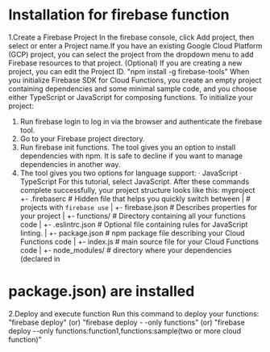 # Installation for firebase function


1.Create a Firebase Project
In the firebase console, click Add project, then select or enter a Project name.If you have an existing Google Cloud Platform (GCP) project, you can select the project from the dropdown menu to add Firebase resources to that project.
(Optional) If you are creating a new project, you can edit the Project ID.
"npm install -g firebase-tools"
When you initialize Firebase SDK for Cloud Functions, you create an empty project containing dependencies and some minimal sample code, and you choose either TypeScript or JavaScript for composing functions.
To initialize your project:
1. Run firebase login to log in via the browser and authenticate the firebase tool.
2. Go to your Firebase project directory.
3. Run firebase init functions. The tool gives you an option to install dependencies with npm. It is safe to decline if you want to manage dependencies in another way.
4. The tool gives you two options for language support:
· JavaScript
· TypeScript
For this tutorial, select JavaScript.
After these commands complete successfully, your project structure looks like this:
myproject
+- .firebaserc # Hidden file that helps you quickly switch between
| # projects with `firebase use`
|
+- firebase.json # Describes properties for your project
|
+- functions/ # Directory containing all your functions code
|
+- .eslintrc.json # Optional file containing rules for JavaScript linting.
|
+- package.json # npm package file describing your Cloud Functions code
|
+- index.js # main source file for your Cloud Functions code
|
+- node_modules/ # directory where your dependencies (declared in
# package.json) are installed
2.Deploy and execute function
Run this command to deploy your functions:
"firebase deploy"
(or)
"firebase deploy - -only functions"
(or)
"firebase deploy --only functions:function1,functions:sample(two or more cloud function)"

